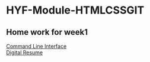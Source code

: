 # HYF-Module-HTMLCSSGIT

<!DOCTYPE html>
<html>
  <body>
    <h2>Home work for week1</h2>
    <a href="https://madyannassar.github.io/HYF-Module-HTMLCSSGIT/WEEK1/Command Line Interface.txt"> Command Line Interface</a>
    <br>
    <a href="https://madyannassar.github.io/HYF-Module-HTMLCSSGIT/WEEK1/Digital_Resume.html"> Digital Resume</a>
  </body>
  </html>
